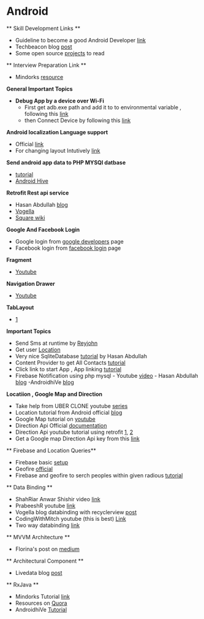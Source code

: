 # Android

** Skill Development Links **
  - Guideline to become a good Android Developer [link](https://medium.com/mindorks/a-roadmap-to-become-a-better-android-developer-3038cf7f8c8d)
  - Techbeacon blog [post](https://techbeacon.com/how-become-better-android-developer-30-bite-sized-pro-tips)
  - Some open source [projects](https://blog.aritraroy.in/20-awesome-open-source-android-apps-to-boost-your-development-skills-b62832cf0fa4) to read

** Interview Preparation Link **
  - Mindorks [resource](https://github.com/MindorksOpenSource/android-interview-questions)


**General Important Topics**
  - **Debug App by a device over Wi-Fi**
    - First get adb.exe path and add it to to environmental variable , following this [link](https://stackoverflow.com/questions/20564514/adb-is-not-recognized-as-an-internal-or-external-command-operable-program-or/20564601)
    - then Connect Device by following this [link](https://developer.android.com/studio/command-line/adb.html#wireless)


**Android localization Language support**
  - Official [link](https://developer.android.com/studio/write/translations-editor?utm_source=android-studio)
  - For changing layout Intutively [link](https://javapapers.com/android/android-app-with-multi-language-support/)

**Send android app data to PHP MYSQl datbase**
  - [tutorial](https://androidjson.com/android-php-send-data-mysql-database/)
  - [Android Hive](https://www.androidhive.info/2012/01/android-login-and-registration-with-php-mysql-and-sqlite/)

**Retrofit Rest api service**
 - Hasan Abdullah [blog](https://hellohasan.com/2016/12/03/android-retrofit-get-post-method/)
 - [Vogella](http://www.vogella.com/tutorials/Retrofit/article.html)
 - [Square wiki](https://github.com/square/retrofit/wiki/Retrofit-Tutorials)


**Google And Facebook Login**
  - Google login from [google developers](https://developers.google.com/identity/sign-in/android/start-integrating) page
  - Facebook login from [facebook login](https://developers.facebook.com/tools-and-support/) page

**Fragment**
 - [Youtube](https://www.youtube.com/watch?v=mcF28h9WiGQ)


 **Navigation Drawer**
  - [Youtube](https://www.youtube.com/watch?v=H4R-hz56oBA)


  **TabLayout**
   - [1](https://www.youtube.com/watch?v=zcnT-3F-9JA)


   **Important Topics**
   -  Send Sms at runtime by [Reyjohn](http://www.androidrey.com/run-time-permission-request-in-marshmallow/)  
   - Get user [Location](https://developer.android.com/training/location/retrieve-current.html)
   -  Very nice SqliteDatabase [tutorial](https://hellohasan.com/2017/11/15/android-sqlite-database-tutorial-introduction/) by Hasan Abdullah
   - Content Provider to get All Contacts [tutorial](https://www.youtube.com/watch?v=-4GgzqMVrYc&list=PLfuE3hOAeWhb7kirY4rBtTLVF73jEXwG4)
   - Click link to start App , App linking [tutorial](https://developer.android.com/studio/write/app-link-indexing.html)
   - Firebase Notification using php mysql
    - Youtube [video](https://www.youtube.com/watch?v=LiKCEa5_Cs8)
    - Hasan Abdullah [blog](https://hellohasan.com/2017/04/04/android-firebase-push-notification-php-backend/)
    -AndroidhiVe [blog](https://www.androidhive.info/2012/10/android-push-notifications-using-google-cloud-messaging-gcm-php-and-mysql/)



  **Locatiion , Google Map and Direction**
  - Take help from UBER CLONE youtube [series](https://www.youtube.com/watch?v=DvFPQBHfGzs&list=PLaoF-xhnnrRULoWAGjWJ79-BwD1mAMwB0)
  - Location tutorial from Android official [blog](https://developer.android.com/training/location/index.html)
  - Google Map tutorial on [youtube](https://www.youtube.com/watch?v=r7elRDUFJTU)
  - Direction Api Official [documentation](https://developers.google.com/maps/documentation/directions/intro)
  - Direction Api youtube tutorial using retrofit [1](https://developers.google.com/maps/documentation/directions/intro), [2](https://www.youtube.com/watch?v=mAotyuaOAb0&t=0s&index=4&list=PLvOs9sr6wdP86lncizf9SEfeUQZeGoiqB)
  - Get a Google map Direction Api key from this [link](https://developers.google.com/maps/documentation/directions/start)


  ** Firebase and Location Queries**

  - Firebase basic [setup](https://firebase.google.com/docs/database/android/start/)
  - Geofire [official](https://github.com/firebase/geofire)
  - Firebase and geofire to serch peoples within given radious [tutorial](https://www.youtube.com/watch?v=jvhD7-q45_w&list=PLaoF-xhnnrRULoWAGjWJ79-BwD1mAMwB0&index=8)


  ** Data Binding **
  - ShahRiar Anwar Shishir video [link](https://www.youtube.com/watch?v=6kNC-KCvcKM&list=PL8mYmWXH-4mOyYfIGa_PyxSaUH35MVWZX)
  - PrabeeshR youtube [link](https://www.youtube.com/watch?v=_luUjCPG-Pc)
  - Vogella blog databinding with recyclerview [post](http://www.vogella.com/tutorials/AndroidDatabinding/article.html)
  - CodingWithMitch youtube (this is best) [Link](https://www.youtube.com/watch?v=v4XO_y3RErI)
  - Two way databinding [link](https://www.bignerdranch.com/blog/two-way-data-binding-on-android-observing-your-view-with-xml/)


  ** MVVM Architecture **
  - Florina's post on [medium](https://medium.com/upday-devs/android-architecture-patterns-part-3-model-view-viewmodel-e7eeee76b73b)


  ** Architectural Component **

  - Livedata blog [post](http://www.zoftino.com/android-livedata-examples)


  ** RxJava **
  - Mindorks Tutorial [link](https://mindorks.com/course/learn-rxjava/chapter/id/2/page/id/7)
  - Resources on [Quora](https://www.quora.com/What-is-the-best-way-to-learn-RxJava-for-Android)
  - AndroidhiVe [Tutorial](https://www.androidhive.info/RxJava/android-getting-started-with-reactive-programming/)
